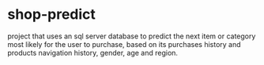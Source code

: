 # shop-predict

project that uses an sql server database to predict the next item or category most likely for the user to purchase, based on its purchases history and products navigation history, gender, age and region.
